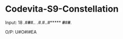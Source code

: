# Codevita-S9-Constellation

Input:
18
*.*#***#***#***.*.
*.*#*.*#.*.#******
***#***#***#****.*

O/P:
U#O#I#EA

